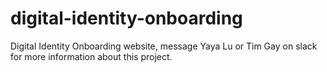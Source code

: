 # digital-identity-onboarding
Digital Identity Onboarding website, message Yaya Lu or Tim Gay on slack for more information about this project. 
